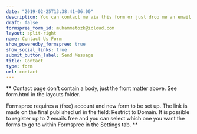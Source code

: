 ```yaml
---
date: "2019-02-25T13:38:41-06:00"
description: You can contact me via this form or just drop me an email via [muhammetozk@icloud.com](mailto:muhammetozk@icloud.com)
draft: false
formspree_form_id: muhammetozk@icloud.com
layout: split-right
name: Contact Us Form
show_poweredby_formspree: true
show_social_links: true
submit_button_label: Send Message
title: Contact
type: form
url: contact
---
```


** Contact page don't contain a body, just the front matter above.
See form.html in the layouts folder.

Formspree requires a (free) account and new form to be set up. The link is made on the final published url in the field: Restrict to Domain. It is possible to register up to 2 emails free and you can select which one you want the forms to go to within Formspree in the Settings tab.
**
